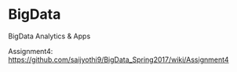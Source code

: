 # BigData
BigData Analytics &amp; Apps


Assignment4:
https://github.com/saijyothi9/BigData_Spring2017/wiki/Assignment4
